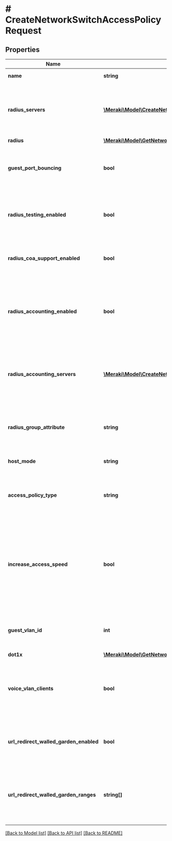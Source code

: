 # # CreateNetworkSwitchAccessPolicyRequest

## Properties

Name | Type | Description | Notes
------------ | ------------- | ------------- | -------------
**name** | **string** | Name of the access policy |
**radius_servers** | [**\Meraki\Model\CreateNetworkSwitchAccessPolicyRequestRadiusServersInner[]**](CreateNetworkSwitchAccessPolicyRequestRadiusServersInner.md) | List of RADIUS servers to require connecting devices to authenticate against before granting network access |
**radius** | [**\Meraki\Model\GetNetworkSwitchAccessPolicies200ResponseInnerRadius**](GetNetworkSwitchAccessPolicies200ResponseInnerRadius.md) |  | [optional]
**guest_port_bouncing** | **bool** | If enabled, Meraki devices will periodically send access-request messages to these RADIUS servers | [optional]
**radius_testing_enabled** | **bool** | If enabled, Meraki devices will periodically send access-request messages to these RADIUS servers |
**radius_coa_support_enabled** | **bool** | Change of authentication for RADIUS re-authentication and disconnection |
**radius_accounting_enabled** | **bool** | Enable to send start, interim-update and stop messages to a configured RADIUS accounting server for tracking connected clients |
**radius_accounting_servers** | [**\Meraki\Model\CreateNetworkSwitchAccessPolicyRequestRadiusAccountingServersInner[]**](CreateNetworkSwitchAccessPolicyRequestRadiusAccountingServersInner.md) | List of RADIUS accounting servers to require connecting devices to authenticate against before granting network access | [optional]
**radius_group_attribute** | **string** | Acceptable values are &#x60;\&quot;\&quot;&#x60; for None, or &#x60;\&quot;11\&quot;&#x60; for Group Policies ACL | [optional]
**host_mode** | **string** | Choose the Host Mode for the access policy. |
**access_policy_type** | **string** | Access Type of the policy. Automatically &#39;Hybrid authentication&#39; when hostMode is &#39;Multi-Domain&#39;. | [optional]
**increase_access_speed** | **bool** | Enabling this option will make switches execute 802.1X and MAC-bypass authentication simultaneously so that clients authenticate faster. Only required when accessPolicyType is &#39;Hybrid Authentication. | [optional]
**guest_vlan_id** | **int** | ID for the guest VLAN allow unauthorized devices access to limited network resources | [optional]
**dot1x** | [**\Meraki\Model\GetNetworkSwitchAccessPolicies200ResponseInnerDot1x**](GetNetworkSwitchAccessPolicies200ResponseInnerDot1x.md) |  | [optional]
**voice_vlan_clients** | **bool** | CDP/LLDP capable voice clients will be able to use this VLAN. Automatically true when hostMode is &#39;Multi-Domain&#39;. | [optional]
**url_redirect_walled_garden_enabled** | **bool** | Enable to restrict access for clients to a specific set of IP addresses or hostnames prior to authentication |
**url_redirect_walled_garden_ranges** | **string[]** | IP address ranges, in CIDR notation, to restrict access for clients to a specific set of IP addresses or hostnames prior to authentication | [optional]

[[Back to Model list]](../../README.md#models) [[Back to API list]](../../README.md#endpoints) [[Back to README]](../../README.md)

